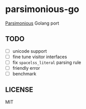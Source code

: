 # parsimonious-go

[Parsimonious][parsimonious-py] Golang port

[parsimonious-py]: https://github.com/erikrose/parsimonious

## TODO

- [ ] unicode support
- [ ] fine tune visitor interfaces
- [ ] fix `spacelss_literal` parsing rule
- [ ] friendly error 
- [ ] benchmark

## LICENSE

MIT